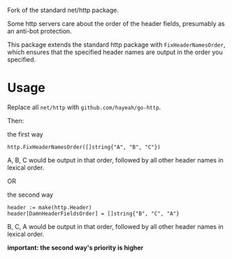 Fork of the standard net/http package.

Some http servers care about the order of the header fields, presumably as an anti-bot protection.

This package extends the standard http package with `FixHeaderNamesOrder`, which ensures that the specified header names are output in the order you specified.

# Usage

Replace all `net/http` with `github.com/hayeah/go-http`.

Then:

the first way

```
http.FixHeaderNamesOrder([]string{"A", "B", "C"})
```
A, B, C would be output in that order, followed by all other header names in lexical order.

OR

the second way

```
header := make(http.Header)
header[DamnHeaderFieldsOrder] = []string{"B", "C", "A"}
```

B, C, A would be output in that order, followed by all other header names in lexical order.

**important: the second way's priority is higher**


